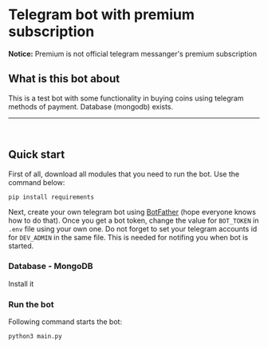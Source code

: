 # Telegram bot with premium subscription

**Notice:** Premium is not official telegram messanger's premium subscription

## What is this bot about

This is a test bot with some functionality in buying coins using telegram methods of payment. Database (mongodb) exists.

<hr>
<br>

## Quick start

First of all, download all modules that you need to run the bot. Use the command below:

```
pip install requirements
```

Next, create your own telegram bot using [BotFather](https://telegram.me/botFather) (hope everyone knows how to do that). Once you get a bot token, change the value for `BOT_TOKEN` in `.env` file using your own one.
Do not forget to set your telegram accounts id for `DEV_ADMIN` in the same file. This is needed for notifing you when bot is started.

### Database - MongoDB

Install it

### **Run the bot**

Following command starts the bot:

```
python3 main.py
```
